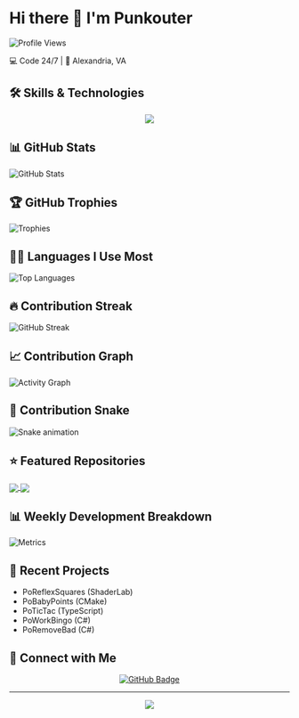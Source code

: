 # Hi there 👋 I'm Punkouter

![Profile Views](https://komarev.com/ghpvc/?username=punkouter25&color=blueviolet)

💻 Code 24/7 | 📍 Alexandria, VA

## 🛠️ Skills & Technologies
<p align="center">
  <img src="https://skillicons.dev/icons?i=cs,ts,html,cmake,git,visualstudio,vscode" />
</p>

## 📊 GitHub Stats
![GitHub Stats](https://github-readme-stats.vercel.app/api?username=punkouter25&show_icons=true&theme=dark)

## 🏆 GitHub Trophies
![Trophies](https://github-profile-trophy.vercel.app/?username=punkouter25&theme=darkhub&row=1)

## 👨‍💻 Languages I Use Most
![Top Languages](https://github-readme-stats.vercel.app/api/top-langs/?username=punkouter25&layout=compact&theme=dark)

## 🔥 Contribution Streak
![GitHub Streak](https://github-readme-streak-stats.herokuapp.com/?user=punkouter25&theme=dark)

## 📈 Contribution Graph
![Activity Graph](https://github-readme-activity-graph.vercel.app/graph?username=punkouter25&theme=github-dark)

## 🐍 Contribution Snake
![Snake animation](https://github.com/punkouter25/punkouter25/blob/output/dist/github-contribution-grid-snake.svg)

## ⭐ Featured Repositories
<a href="https://github.com/punkouter25/PoReflexSquares">
  <img align="center" src="https://github-readme-stats.vercel.app/api/pin/?username=punkouter25&repo=PoReflexSquares&theme=dark" />
</a>
<a href="https://github.com/punkouter25/PoBabyPoints">
  <img align="center" src="https://github-readme-stats.vercel.app/api/pin/?username=punkouter25&repo=PoBabyPoints&theme=dark" />
</a>

## 📊 Weekly Development Breakdown
![Metrics](https://metrics.lecoq.io/punkouter25?template=classic&base.header=0&base.activity=0&base.community=0&base.repositories=0&base.metadata=0&achievements=1&notable=1&achievements.threshold=C&achievements.secrets=true&achievements.limit=0&notable.repositories=false&config.timezone=America/New_York)

## 🔨 Recent Projects
- PoReflexSquares (ShaderLab)
- PoBabyPoints (CMake)
- PoTicTac (TypeScript)
- PoWorkBingo (C#)
- PoRemoveBad (C#)

## 🤝 Connect with Me
<p align="center">
  <a href="https://github.com/punkouter25">
    <img src="https://img.shields.io/github/followers/punkouter25?label=Followers&style=social" alt="GitHub Badge">
  </a>
</p>

---
<p align="center">
  <img src="https://capsule-render.vercel.app/api?type=waving&color=gradient&height=100&section=footer"/>
</p>
